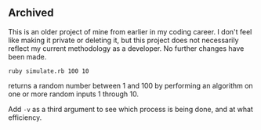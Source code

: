 
## Archived ##

This is an older project of mine from earlier in my coding career. I don't feel like making it private or deleting it, but this project does not necessarily reflect my current methodology as a developer. No further changes have been made. 

`ruby simulate.rb 100 10`

returns a random number between 1 and 100 by performing an algorithm on one or more random inputs 1 through 10. 

Add `-v` as a third argument to see which process is being done, and at what efficiency. 
